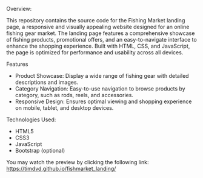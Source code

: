 Overview:

This repository contains the source code for the Fishing Market landing page, a responsive and visually 
appealing website designed for an online fishing gear market. The landing page features a comprehensive 
showcase of fishing products, promotional offers, and an easy-to-navigate interface to enhance the 
shopping experience. Built with HTML, CSS, and JavaScript, the page is optimized for performance 
and usability across all devices.

Features
 - Product Showcase: Display a wide range of fishing gear with detailed descriptions and images.
 - Category Navigation: Easy-to-use navigation to browse products by category, such as rods, reels, and accessories.
 - Responsive Design: Ensures optimal viewing and shopping experience on mobile, tablet, and desktop devices.

Technologies Used:
 - HTML5
 - CSS3
 - JavaScript
 - Bootstrap (optional)

You may watch the preview by clicking the following link: https://timdvd.github.io/fishmarket_landing/
